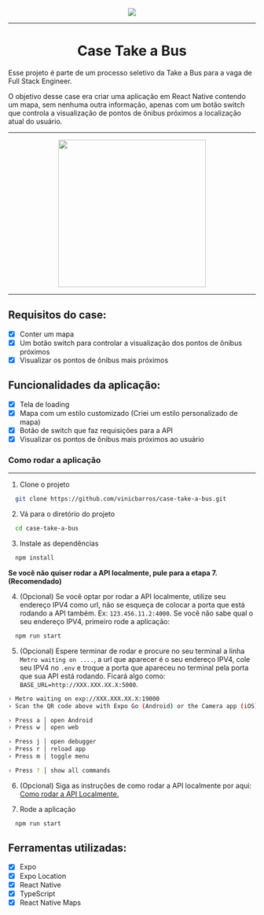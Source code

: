 <div align="center"><img src="https://i.imgur.com/rgB70iD.png"></img></div>
<hr>
<h1 align=center>Case Take a Bus</h1>

Esse projeto é parte de um processo seletivo da Take a Bus para a vaga de Full Stack Engineer.

O objetivo desse case era criar uma aplicação em React Native contendo um mapa, sem nenhuma outra informação, apenas com um botão switch
que controla a visualização de pontos de ônibus próximos a localização atual do usuário.

<hr>
<div align=center style="display:flex; justify-content: center;">
    <img src="./src/assets/video/showcase.gif" style="width: 300px">
</div>
<hr>

## Requisitos do case:

- [x] Conter um mapa
- [x] Um botão switch para controlar a visualização
      dos pontos de ônibus próximos
- [x] Visualizar os pontos de ônibus mais próximos

## Funcionalidades da aplicação:

- [x] Tela de loading
- [x] Mapa com um estilo customizado (Criei um estilo personalizado de mapa)
- [x] Botão de switch que faz requisições para a API
- [x] Visualizar os pontos de ônibus mais próximos ao usuário

### Como rodar a aplicação

<hr>

1. Clone o projeto

```bash
  git clone https://github.com/vinicbarros/case-take-a-bus.git
```

2. Vá para o diretório do projeto

```bash
  cd case-take-a-bus
```

3. Instale as dependências

```bash
  npm install
```

**Se você não quiser rodar a API localmente, pule para a etapa 7. (Recomendado)**

4. (Opcional) Se você optar por rodar a API localmente, utilize seu endereço IPV4 como url, não se esqueça de colocar a porta que está rodando a API também. Ex: `123.456.11.2:4000`. Se você não sabe qual o seu endereço IPV4, primeiro rode a aplicação:

```bash
  npm run start
```

5. (Opcional) Espere terminar de rodar e procure no seu terminal a linha `Metro waiting on ....`, a url que aparecer é o seu endereço IPV4, cole seu IPV4 no `.env` e troque a porta que apareceu no terminal pela porta que sua API está rodando. Ficará algo como: `BASE_URL=http://XXX.XXX.XX.X:5000`.

```bash
› Metro waiting on exp://XXX.XXX.XX.X:19000
› Scan the QR code above with Expo Go (Android) or the Camera app (iOS)

› Press a │ open Android
› Press w │ open web

› Press j │ open debugger
› Press r │ reload app
› Press m │ toggle menu

› Press ? │ show all commands
```

6. (Opcional) Siga as instruções de como rodar a API localmente por aqui: <a href="https://github.com/vinicbarros/case-take-a-bus-api">Como rodar a API Localmente.</a>

7. Rode a aplicação

```bash
  npm run start
```

## Ferramentas utilizadas:

- [x] Expo
- [x] Expo Location
- [x] React Native
- [x] TypeScript
- [x] React Native Maps
